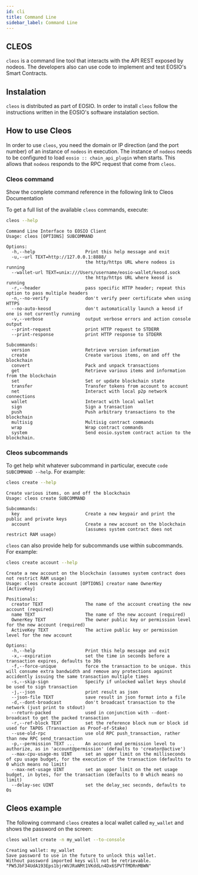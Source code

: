 ```yaml
---
id: cli
title: Command Line
sidebar_label: Command Line
---
```


## CLEOS

`cleos` is a command line tool that interacts with the API REST exposed by nodeos. The developers also can use code to implement and test EOSIO's Smart Contracts.

## Instalation

`cleos` is distributed as part of EOSIO. In order to install `cleos` follow the instructions written in the EOSIO's software instalation section.

## How to use Cleos

In order to use `cleos`, you need the domain or IP direction (and the port number) of an instance of `nodeos` in execution. The instance of `nodeos` needs to be configured to load `eosio :: chain_api_plugin` when starts. This allows that `nodeos` responds to the RPC request that come from `cleos`.

### Cleos command

Show the complete command reference in the following link to Cleos Documentation

To get a full list of the available `cleos` commands, execute:

```sh
cleos --help
```

```console
Command Line Interface to EOSIO Client
Usage: cleos [OPTIONS] SUBCOMMAND

Options:
  -h,--help                   Print this help message and exit
  -u,--url TEXT=http://127.0.0.1:8888/
                              the http/https URL where nodeos is running
  --wallet-url TEXT=unix:///Users/username/eosio-wallet/keosd.sock
                              the http/https URL where keosd is running
  -r,--header                 pass specific HTTP header; repeat this option to pass multiple headers
  -n,--no-verify              don't verify peer certificate when using HTTPS
  --no-auto-keosd             don't automatically launch a keosd if one is not currently running
  -v,--verbose                output verbose errors and action console output
  --print-request             print HTTP request to STDERR
  --print-response            print HTTP response to STDERR

Subcommands:
  version                     Retrieve version information
  create                      Create various items, on and off the blockchain
  convert                     Pack and unpack transactions
  get                         Retrieve various items and information from the blockchain
  set                         Set or update blockchain state
  transfer                    Transfer tokens from account to account
  net                         Interact with local p2p network connections
  wallet                      Interact with local wallet
  sign                        Sign a transaction
  push                        Push arbitrary transactions to the blockchain
  multisig                    Multisig contract commands
  wrap                        Wrap contract commands
  system                      Send eosio.system contract action to the blockchain.
```

### Cleos subcommands

To get help whit whatever subcommand in particular, execute `code SUBCOMMAND --help`. For example:

```sh
cleos create --help
```

```console
Create various items, on and off the blockchain
Usage: cleos create SUBCOMMAND

Subcommands:
  key                         Create a new keypair and print the public and private keys
  account                     Create a new account on the blockchain
                              (assumes system contract does not restrict RAM usage)
```

`cleos` can also provide help for subcommands use within subcommands. For example:

```sh
cleos create account --help
```

```console
Create a new account on the blockchain (assumes system contract does not restrict RAM usage)
Usage: cleos create account [OPTIONS] creator name OwnerKey [ActiveKey]

Positionals:
  creator TEXT                The name of the account creating the new account (required)
  name TEXT                   The name of the new account (required)
  OwnerKey TEXT               The owner public key or permission level for the new account (required)
  ActiveKey TEXT              The active public key or permission level for the new account

Options:
  -h,--help                   Print this help message and exit
  -x,--expiration             set the time in seconds before a transaction expires, defaults to 30s
  -f,--force-unique           force the transaction to be unique. this will consume extra bandwidth and remove any protections against accidently issuing the same transaction multiple times
  -s,--skip-sign              Specify if unlocked wallet keys should be used to sign transaction
  -j,--json                   print result as json
  --json-file TEXT            save result in json format into a file
  -d,--dont-broadcast         don't broadcast transaction to the network (just print to stdout)
  --return-packed             used in conjunction with --dont-broadcast to get the packed transaction
  -r,--ref-block TEXT         set the reference block num or block id used for TAPOS (Transaction as Proof-of-Stake)
  --use-old-rpc               use old RPC push_transaction, rather than new RPC send_transaction
  -p,--permission TEXT ...    An account and permission level to authorize, as in 'account@permission' (defaults to 'creator@active')
  --max-cpu-usage-ms UINT     set an upper limit on the milliseconds of cpu usage budget, for the execution of the transaction (defaults to 0 which means no limit)
  --max-net-usage UINT        set an upper limit on the net usage budget, in bytes, for the transaction (defaults to 0 which means no limit)
  --delay-sec UINT            set the delay_sec seconds, defaults to 0s
```

## Cleos example

The following command `cleos` creates a local wallet called `my_wallet` and shows the password on the screen:

```sh
cleos wallet create -n my_wallet --to-console
```

```console
Creating wallet: my_wallet
Save password to use in the future to unlock this wallet.
Without password imported keys will not be retrievable.
"PW5JbF34UdA193Eps1bjrWVJRaNMt1VKddLn4Dx6SPVTfMDRnMBWN"
```
